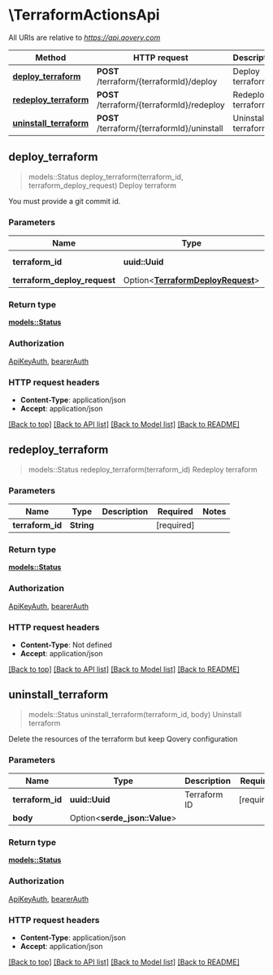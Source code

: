 # \TerraformActionsApi

All URIs are relative to *https://api.qovery.com*

Method | HTTP request | Description
------------- | ------------- | -------------
[**deploy_terraform**](TerraformActionsApi.md#deploy_terraform) | **POST** /terraform/{terraformId}/deploy | Deploy terraform
[**redeploy_terraform**](TerraformActionsApi.md#redeploy_terraform) | **POST** /terraform/{terraformId}/redeploy | Redeploy terraform
[**uninstall_terraform**](TerraformActionsApi.md#uninstall_terraform) | **POST** /terraform/{terraformId}/uninstall | Uninstall terraform



## deploy_terraform

> models::Status deploy_terraform(terraform_id, terraform_deploy_request)
Deploy terraform

You must provide a git commit id.

### Parameters


Name | Type | Description  | Required | Notes
------------- | ------------- | ------------- | ------------- | -------------
**terraform_id** | **uuid::Uuid** | Terraform ID | [required] |
**terraform_deploy_request** | Option<[**TerraformDeployRequest**](TerraformDeployRequest.md)> |  |  |

### Return type

[**models::Status**](Status.md)

### Authorization

[ApiKeyAuth](../README.md#ApiKeyAuth), [bearerAuth](../README.md#bearerAuth)

### HTTP request headers

- **Content-Type**: application/json
- **Accept**: application/json

[[Back to top]](#) [[Back to API list]](../README.md#documentation-for-api-endpoints) [[Back to Model list]](../README.md#documentation-for-models) [[Back to README]](../README.md)


## redeploy_terraform

> models::Status redeploy_terraform(terraform_id)
Redeploy terraform

### Parameters


Name | Type | Description  | Required | Notes
------------- | ------------- | ------------- | ------------- | -------------
**terraform_id** | **String** |  | [required] |

### Return type

[**models::Status**](Status.md)

### Authorization

[ApiKeyAuth](../README.md#ApiKeyAuth), [bearerAuth](../README.md#bearerAuth)

### HTTP request headers

- **Content-Type**: Not defined
- **Accept**: application/json

[[Back to top]](#) [[Back to API list]](../README.md#documentation-for-api-endpoints) [[Back to Model list]](../README.md#documentation-for-models) [[Back to README]](../README.md)


## uninstall_terraform

> models::Status uninstall_terraform(terraform_id, body)
Uninstall terraform

Delete the resources of the terraform but keep Qovery configuration

### Parameters


Name | Type | Description  | Required | Notes
------------- | ------------- | ------------- | ------------- | -------------
**terraform_id** | **uuid::Uuid** | Terraform ID | [required] |
**body** | Option<**serde_json::Value**> |  |  |

### Return type

[**models::Status**](Status.md)

### Authorization

[ApiKeyAuth](../README.md#ApiKeyAuth), [bearerAuth](../README.md#bearerAuth)

### HTTP request headers

- **Content-Type**: application/json
- **Accept**: application/json

[[Back to top]](#) [[Back to API list]](../README.md#documentation-for-api-endpoints) [[Back to Model list]](../README.md#documentation-for-models) [[Back to README]](../README.md)

